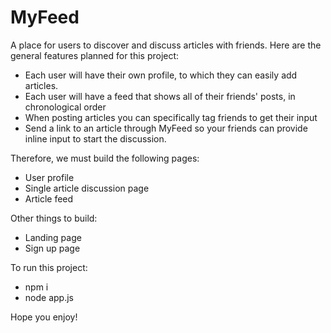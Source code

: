 # MyFeed
A place for users to discover and discuss articles with friends. Here are the general features planned for this project:
- Each user will have their own profile, to which they can easily add articles.
- Each user will have a feed that shows all of their friends' posts, in chronological order
- When posting articles you can specifically tag friends to get their input
- Send a link to an article through MyFeed so your friends can provide inline input to start the discussion.

Therefore, we must build the following pages:
- User profile
- Single article discussion page
- Article feed

Other things to build: 
- Landing page
- Sign up page

To run this project:
- npm i
- node app.js


Hope you enjoy!

